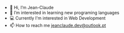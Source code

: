 - 👋 Hi, I’m Jean-Claude
- 👀 I’m interested in learning new programing languages
- 💻 Currently I'm interested in Web Development
- 📫 How to reach me jeanclaude.dev@outlook.pt

<!---
Jean-Claude08/Jean-Claude08 is a ✨ special ✨ repository because its `README.md` (this file) appears on your GitHub profile.
You can click the Preview link to take a look at your changes.
--->
